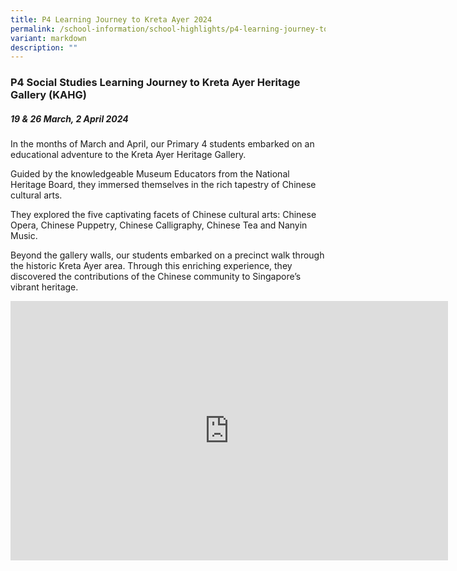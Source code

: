 ```yaml
---
title: P4 Learning Journey to Kreta Ayer 2024
permalink: /school-information/school-highlights/p4-learning-journey-to-kreta-ayer-2024/
variant: markdown
description: ""
---
```

### **P4 Social Studies Learning Journey to Kreta Ayer Heritage Gallery (KAHG)**

##### 19 &amp; 26 March, 2 April 2024

In the months of March and April, our Primary 4 students embarked on an educational adventure to the Kreta Ayer Heritage Gallery.

Guided by the knowledgeable Museum Educators from the National Heritage Board, they immersed themselves in the rich tapestry of Chinese cultural arts. 

They explored the five captivating facets of Chinese cultural arts: Chinese Opera, Chinese Puppetry, Chinese Calligraphy, Chinese Tea and Nanyin Music.

Beyond the gallery walls, our students embarked on a precinct walk through the historic Kreta Ayer area. Through this enriching experience, they discovered the contributions of the Chinese community to Singapore’s vibrant heritage.

<center><iframe allowfullscreen="" allow="accelerometer; autoplay; clipboard-write; encrypted-media; gyroscope; picture-in-picture; web-share" frameborder="0" title="YouTube video player" src="https://www.youtube.com/embed/ok32UC6aMtM?si=6Bnut0D0wHXuJcXG" height="415" width="700"></iframe></center>
